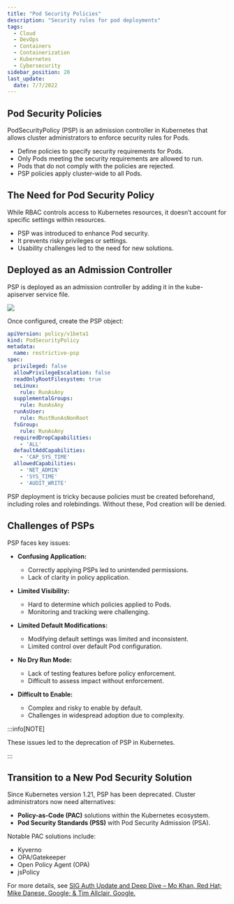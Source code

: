 ```yaml
---
title: "Pod Security Policies"
description: "Security rules for pod deployments"
tags:
  - Cloud
  - DevOps
  - Containers
  - Containerization
  - Kubernetes
  - Cybersecurity
sidebar_position: 20
last_update:
  date: 7/7/2022
---
```



## Pod Security Policies

PodSecurityPolicy (PSP) is an admission controller in Kubernetes that allows cluster administrators to enforce security rules for Pods.

- Define policies to specify security requirements for Pods.
- Only Pods meeting the security requirements are allowed to run.
- Pods that do not comply with the policies are rejected.
- PSP policies apply cluster-wide to all Pods.

## The Need for Pod Security Policy

While RBAC controls access to Kubernetes resources, it doesn’t account for specific settings within resources. 

- PSP was introduced to enhance Pod security.
- It prevents risky privileges or settings.
- Usability challenges led to the need for new solutions.

## Deployed as an Admission Controller

PSP is deployed as an admission controller by adding it in the kube-apiserver service file.

<div class='img-center'>

![](/img/docs/psp-adding-parameter-on-kube-apiserver-service-file-and-yaml-file.png)

</div>

Once configured, create the PSP object:

```yaml
apiVersion: policy/v1beta1
kind: PodSecurityPolicy
metadata:
  name: restrictive-psp
spec:
  privileged: false
  allowPrivilegeEscalation: false
  readOnlyRootFilesystem: true
  seLinux:
    rule: RunAsAny
  supplementalGroups:
    rule: RunAsAny
  runAsUser:
    rule: MustRunAsNonRoot
  fsGroup:
    rule: RunAsAny
  requiredDropCapabilities:
    - 'ALL'
  defaultAddCapabilities:
    - 'CAP_SYS_TIME'
  allowedCapabilities:
    - 'NET_ADMIN'
    - 'SYS_TIME'
    - 'AUDIT_WRITE'
```

PSP deployment is tricky because policies must be created beforehand, including roles and rolebindings. Without these, Pod creation will be denied.

## Challenges of PSPs

PSP faces key issues:

- **Confusing Application:** 
  - Correctly applying PSPs led to unintended permissions.
  - Lack of clarity in policy application.

- **Limited Visibility:** 
  - Hard to determine which policies applied to Pods.
  - Monitoring and tracking were challenging.

- **Limited Default Modifications:** 
  - Modifying default settings was limited and inconsistent.
  - Limited control over default Pod configuration.

- **No Dry Run Mode:** 
  - Lack of testing features before policy enforcement.
  - Difficult to assess impact without enforcement.

- **Difficult to Enable:** 
  - Complex and risky to enable by default.
  - Challenges in widespread adoption due to complexity.

:::info[NOTE]

These issues led to the deprecation of PSP in Kubernetes.

:::

## Transition to a New Pod Security Solution

Since Kubernetes version 1.21, PSP has been deprecated. Cluster administrators now need alternatives:

- **Policy-as-Code (PAC)** solutions within the Kubernetes ecosystem.
- **Pod Security Standards (PSS)** with Pod Security Admission (PSA).

Notable PAC solutions include:

- Kyverno
- OPA/Gatekeeper
- Open Policy Agent (OPA)
- jsPolicy

For more details, see [SIG Auth Update and Deep Dive – Mo Khan, Red Hat; Mike Danese, Google; & Tim Allclair, Google.](https://youtu.be/SFtHRmPuhEw)